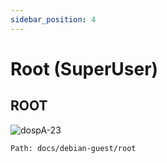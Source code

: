 ```yaml
---
sidebar_position: 4
---
```

# Root (SuperUser)
## ROOT


![dospA-23](../../static/img/legacy/dospA-23.jpg)

```
Path: docs/debian-guest/root
```